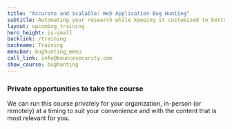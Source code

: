 ```yaml
---
title: "Accurate and Scalable: Web Application Bug Hunting"
subtitle: Automating your research while keeping it customized to better uncover vulnerabilities
layout: upcoming_training
hero_height: is-small
backlink: /training
backname: Training
menubar: bughunting_menu
call_link: info@bouncesecurity.com
show_course: bughunting
---
```


### Private opportunities to take the course

We can run this course privately for your organization, in-person (or remotely) at a timing to suit your convenience and with the content that is most relevant for you.

